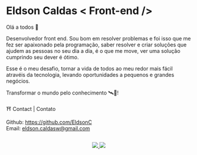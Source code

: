 # Eldson Caldas < Front-end />

Olá a todos 🍟

Desenvolvedor front end. Sou bom em resolver problemas e foi isso que me fez ser apaixonado pela programação, saber resolver e criar soluções que ajudem as pessoas no seu dia a dia, é o que me move, ver uma solução cumprindo seu dever é ótimo.

Esse é o meu desafio, tornar a vida de todos ao meu redor mais fácil atravéis da tecnologia, levando oportunidades a pequenos e grandes negócios.

Transformar o mundo pelo conhecimento 🛰️🚀!

⛩️ Contact | Contato

Github: https://github.com/EldsonC <br/>
Email: eldson.caldasw@gmail.com

##
  
<div align="center">
  <a href="https://www.instagram.com/eldsontt/" target="_blank">
    <img src="https://img.shields.io/badge/Instagram-E4405F?style=for-the-badge&logo=instagram&logoColor=white">
  </a>
  <a href="https://www.linkedin.com/in/eldsonc/" target="_blank">
    <img src="https://img.shields.io/badge/LinkedIn-0077B5?style=for-the-badge&logo=linkedin&logoColor=white">
  </a>
</div>

##
